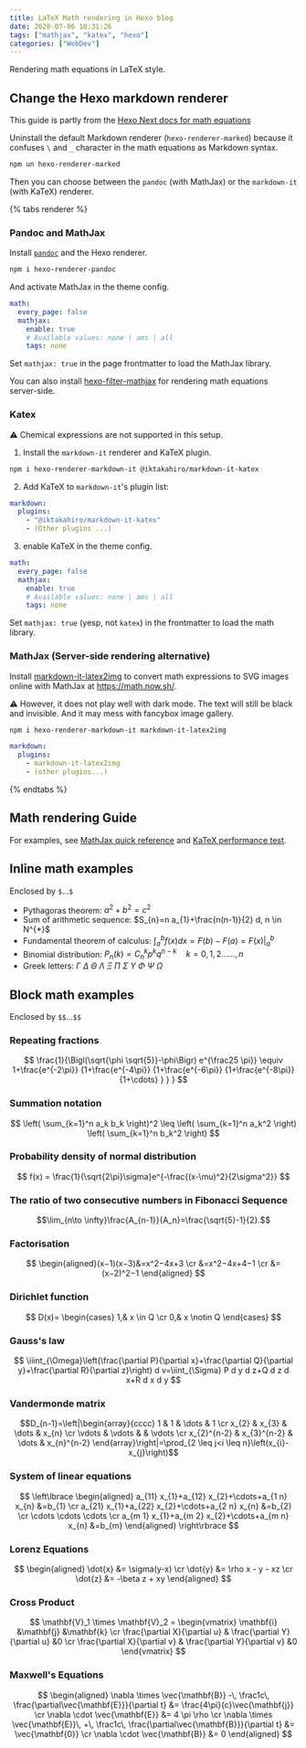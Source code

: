 ```yaml
---
title: LaTeX Math rendering in Hexo blog
date: 2020-07-06 10:31:26
tags: ["mathjax", "katex", "hexo"]
categories: ["WebDev"]
---
```


Rendering math equations in LaTeX style.

<!-- more -->

## Change the Hexo markdown renderer

This guide is partly from the [Hexo Next docs for math equations](https://theme-next.js.org/docs/third-party-services/math-equations.html)

Uninstall the default Markdown renderer (`hexo-renderer-marked`) because it confuses `\` and `_` character in the math equations as Markdown syntax.

```bash
npm un hexo-renderer-marked
```

Then you can choose between the `pandoc` (with MathJax) or the `markdown-it` (with KaTeX) renderer.

{% tabs renderer %}
<!-- tab pandoc + MathJax -->

### Pandoc and MathJax

Install [`pandoc`](https://pandoc.org/installing.html) and the Hexo renderer.

```bash
npm i hexo-renderer-pandoc
```

And activate MathJax in the theme config.

```yaml _config.next.yml
math:
  every_page: false
  mathjax:
    enable: true
    # Available values: none | ams | all
    tags: none
```

Set `mathjax: true` in the page frontmatter to load the MathJax library.

You can also install [hexo-filter-mathjax](https://github.com/next-theme/hexo-filter-mathjax) for rendering math equations server-side.

<!-- endtab -->

<!-- tab markdown-it -->

### Katex

⚠️ Chemical expressions are not supported in this setup.

1. Install the `markdown-it` renderer and KaTeX plugin.
```bash
npm i hexo-renderer-markdown-it @iktakahiro/markdown-it-katex
```

2. Add KaTeX to `markdown-it`'s plugin list:
```yaml _config.yml
markdown:
  plugins:
    - "@iktakahiro/markdown-it-katex"
    - (Other plugins ...)
```

3. enable KaTeX in the theme config.
```yaml _config.next.yml
math:
  every_page: false
  mathjax:
    enable: true
    # Available values: none | ams | all
    tags: none
```

Set `mathjax: true` (yesp, not `katex`) in the frontmatter to load the math library.

### MathJax (Server-side rendering alternative)

Install [markdown-it-latex2img](https://github.com/MakerGYT/markdown-it-latex2img) to convert math expressions to SVG images online with MathJax at <https://math.now.sh/>.

⚠️ However, it does not play well with dark mode. The text will still be black and invisible. And it may mess with fancybox image gallery.

```bash
npm i hexo-renderer-markdown-it markdown-it-latex2img
```

```yml _config.yml
markdown:
  plugins:
    - markdown-it-latex2img
    - (other plugins...)
```

<!-- endtab -->
{% endtabs %}

## Math rendering Guide

For examples, see [MathJax quick reference](https://math.meta.stackexchange.com/questions/5020/mathjax-basic-tutorial-and-quick-reference) and [KaTeX performance test](https://www.intmath.com/cg5/katex-mathjax-comparison.php).

## Inline math examples

Enclosed by `$`...`$`

- Pythagoras theorem: $a^2+b^2=c^2$
- Sum of arithmetic sequence: $S_{n}=n a_{1}+\frac{n(n-1)}{2} d, n \in N^{*}$
- Fundamental theorem of calculus: $\int_{a}^{b} f(x) d x=F(b)-F(a)=\left.F(x)\right|_{a} ^{b}$
- Binomial distribution: $P_{n}(k)=C_{n}^{k} p^{k} q^{n-k} \quad k=0,1,2 \ldots \ldots, n$
- Greek letters: $\Gamma\ \Delta\ \Theta\ \Lambda\ \Xi\ \Pi\ \Sigma\ \Upsilon\ \Phi\ \Psi\ \Omega$

## Block math examples

Enclosed by `$$`...`$$`

### Repeating fractions

$$
\frac{1}{\Bigl(\sqrt{\phi \sqrt{5}}-\phi\Bigr) e^{\frac25 \pi}} \equiv 1+\frac{e^{-2\pi}} {1+\frac{e^{-4\pi}} {1+\frac{e^{-6\pi}} {1+\frac{e^{-8\pi}} {1+\cdots} } } }
$$

### Summation notation

$$
\left( \sum_{k=1}^n a_k b_k \right)^2 \leq \left( \sum_{k=1}^n a_k^2 \right) \left( \sum_{k=1}^n b_k^2 \right)
$$

### Probability density of normal distribution

$$
f(x) = \frac{1}{\sqrt{2\pi}\sigma}e^{-\frac{(x-\mu)^2}{2\sigma^2}}
$$

### The ratio of two consecutive numbers in Fibonacci Sequence

$$\lim_{n\to \infty}\frac{A_{n-1}}{A_n}=\frac{\sqrt{5}-1}{2}.$$

### Factorisation

$$
\begin{aligned}(x−1)(x−3)&=x^2−4x+3 \cr
&=x^2−4x+4−1 \cr
&=(x−2)^2−1
\end{aligned}
$$

### Dirichlet function

$$
D(x)=
\begin{cases}
1,& x \in Q \cr
0,& x \notin Q
\end{cases}
$$

### Gauss's law

$$
\iiint_{\Omega}\left(\frac{\partial P}{\partial x}+\frac{\partial Q}{\partial y}+\frac{\partial R}{\partial z}\right) d v=\iint_{\Sigma} P d y d z+Q d z d x+R d x d y
$$

### Vandermonde matrix

$$D_{n-1}=\left|\begin{array}{cccc}
1 & 1 & \dots & 1 \cr
x_{2} & x_{3} & \dots & x_{n} \cr
\vdots & \vdots & & \vdots \cr
x_{2}^{n-2} & x_{3}^{n-2} & \dots & x_{n}^{n-2}
\end{array}\right|=\prod_{2 \leq j<i \leq n}\left(x_{i}-x_{j}\right)$$

### System of linear equations

$$
\left\lbrace
\begin{aligned}
a_{11} x_{1}+a_{12} x_{2}+\cdots+a_{1 n} x_{n} &=b_{1} \cr
a_{21} x_{1}+a_{22} x_{2}+\cdots+a_{2 n} x_{n} &=b_{2} \cr
\cdots \cdots \cdots \cr
a_{m 1} x_{1}+a_{m 2} x_{2}+\cdots+a_{m n} x_{n} &=b_{m}
\end{aligned}
\right\rbrace
$$

### Lorenz Equations

$$
\begin{aligned}
\dot{x} &= \sigma(y-x) \cr
\dot{y} &= \rho x - y - xz \cr
\dot{z} &= -\beta z + xy
\end{aligned}
$$

### Cross Product

$$
\mathbf{V}_1 \times \mathbf{V}_2 =  \begin{vmatrix}
\mathbf{i} &\mathbf{j} &\mathbf{k} \cr
\frac{\partial X}{\partial u} & \frac{\partial Y}{\partial u} &0 \cr
\frac{\partial X}{\partial v} & \frac{\partial Y}{\partial v} &0
\end{vmatrix}
$$

### Maxwell's Equations

$$
\begin{aligned}
\nabla \times \vec{\mathbf{B}} -\, \frac1c\, \frac{\partial\vec{\mathbf{E}}}{\partial t} &= \frac{4\pi}{c}\vec{\mathbf{j}} \cr
\nabla \cdot \vec{\mathbf{E}} &= 4 \pi \rho \cr
\nabla \times \vec{\mathbf{E}}\, +\, \frac1c\, \frac{\partial\vec{\mathbf{B}}}{\partial t} &= \vec{\mathbf{0}} \cr
\nabla \cdot \vec{\mathbf{B}} &= 0 \end{aligned}
$$
